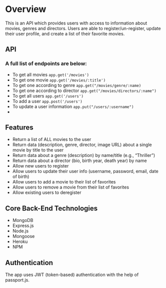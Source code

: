 

# Overview

This is an API which provides users with access to information about movies, genres and directors. Users are able to register/un-register, update their user profile, and create a list of their favorite movies.

## API

### A full list of endpoints are below:
- To get all movies `app.get('/movies')`
- To get one movie `app.get('/movies/:title')`
- To get one according to genre `app.get("/movies/genre/:name)`
- To get one according to director `app.get("/movies/directors/:name")`
- To get all users `app.get('/users')`
- To add a user `app.post('/users')`
- To update a user information `app.put("/users/:username")`
- 

## Features

- Return a list of ALL movies to the user
- Return data (description, genre, director, image URL) about a single movie by title to the user
- Return data about a genre (description) by name/title (e.g., “Thriller”)
- Return data about a director (bio, birth year, death year) by name
- Allow new users to register
- Allow users to update their user info (username, password, email, date of birth)
- Allow users to add a movie to their list of favorites
- Allow users to remove a movie from their list of favorites
- Allow existing users to deregister

## Core Back-End Technologies

- MongoDB
- Express.js
- Node.js
- Mongoose
- Heroku
- NPM

## Authentication

The app uses JWT (token-based) authentication with the help of passport.js.
